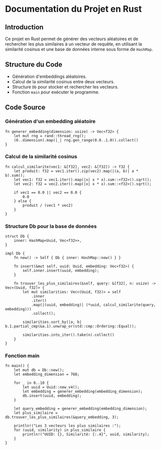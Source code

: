 # Documentation du Projet en Rust

## Introduction

Ce projet en Rust permet de générer des vecteurs aléatoires et de rechercher les plus similaires à un vecteur de requête, en utilisant la similarité cosinus et une base de données interne sous forme de `HashMap`.

## Structure du Code

- Génération d'embeddings aléatoires.
- Calcul de la similarité cosinus entre deux vecteurs.
- Structure `Db` pour stocker et rechercher les vecteurs.
- Fonction `main` pour exécuter le programme.

## Code Source

### Génération d'un embedding aléatoire

```
fn generer_embedding(dimension: usize) -> Vec<f32> {
    let mut rng = rand::thread_rng();
    (0..dimension).map(|_| rng.gen_range(0.0..1.0)).collect()
}
```

### Calcul de la similarité cosinus

```
fn calcul_similarite(vec1: &[f32], vec2: &[f32]) -> f32 {
    let produit: f32 = vec1.iter().zip(vec2).map(|(a, b)| a * b).sum();
    let vec1: f32 = vec1.iter().map(|x| x * x).sum::<f32>().sqrt();
    let vec2: f32 = vec2.iter().map(|x| x * x).sum::<f32>().sqrt();

    if vec1 == 0.0 || vec2 == 0.0 {
        0.0
    } else {
        produit / (vec1 * vec2)
    }
}
```

### Structure Db pour la base de données

```
struct Db {
    inner: HashMap<Uuid, Vec<f32>>,
}

impl Db {
    fn new() -> Self { Db { inner: HashMap::new() } }

    fn insert(&mut self, uuid: Uuid, embedding: Vec<f32>) {
        self.inner.insert(uuid, embedding);
    }

    fn trouver_les_plus_similaires(&self, query: &[f32], n: usize) -> Vec<(Uuid, f32)> {
        let mut similarities: Vec<(Uuid, f32)> = self
            .inner
            .iter()
            .map(|(uuid, embedding)| (*uuid, calcul_similarite(query, embedding)))
            .collect();
        
        similarities.sort_by(|a, b| b.1.partial_cmp(&a.1).unwrap_or(std::cmp::Ordering::Equal));

        similarities.into_iter().take(n).collect()
    }
}
```

### Fonction main

```
fn main() {
    let mut db = Db::new();
    let embedding_dimension = 768;

    for _ in 0..10 {
        let uuid = Uuid::new_v4();
        let embedding = generer_embedding(embedding_dimension);
        db.insert(uuid, embedding);
    }

    let query_embedding = generer_embedding(embedding_dimension);
    let plus_similaire = db.trouver_les_plus_similaires(&query_embedding, 3);

    println!("Les 3 vecteurs les plus similaires :");
    for (uuid, similarity) in plus_similaire {
        println!("UUID: {}, Similarité: {:.4}", uuid, similarity);
    }
}
```
